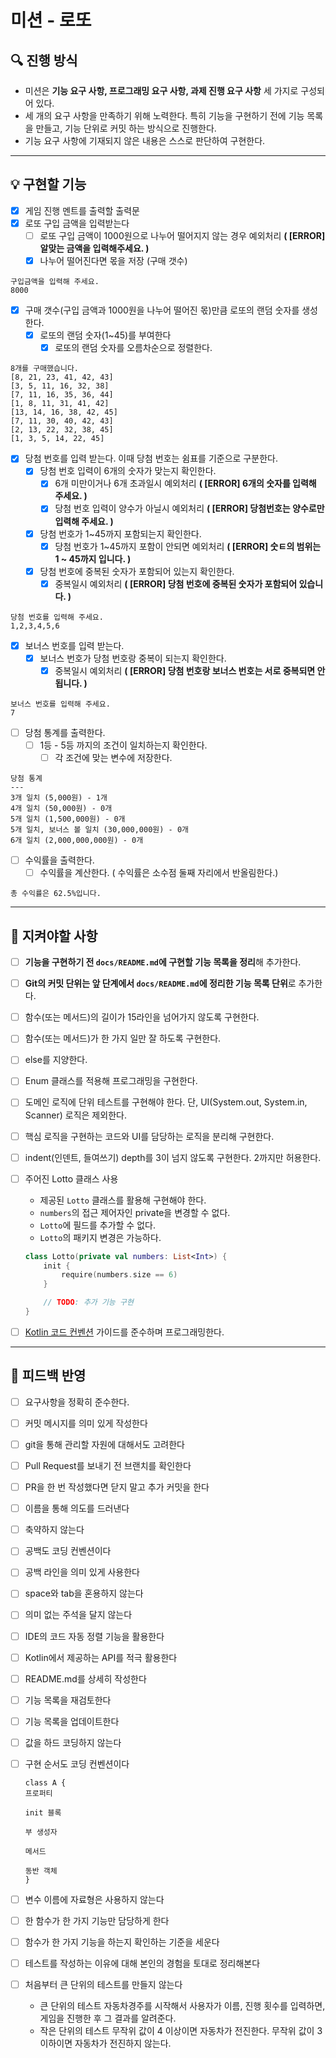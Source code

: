 # 미션 - 로또

## 🔍 진행 방식

- 미션은 **기능 요구 사항, 프로그래밍 요구 사항, 과제 진행 요구 사항** 세 가지로 구성되어 있다.
- 세 개의 요구 사항을 만족하기 위해 노력한다. 특히 기능을 구현하기 전에 기능 목록을 만들고, 기능 단위로 커밋 하는 방식으로 진행한다.
- 기능 요구 사항에 기재되지 않은 내용은 스스로 판단하여 구현한다.


---

## 💡 구현할 기능

- [X] 게임 진행 멘트를 출력할 출력문
- [X] 로또 구입 금액을 입력받는다
    - [ ] 로또 구입 금액이 1000원으로 나누어 떨어지지 않는 경우 예외처리 **( [ERROR] 알맞는 금액을 입력해주세요. )**
    - [X] 나누어 떨어진다면 몫을 저장 (구매 갯수)

```
구입금액을 입력해 주세요.
8000
```

- [X] 구매 갯수(구입 금액과 1000원을 나누어 떨어진 몫)만큼 로또의 랜덤 숫자를 생성한다.
    - [X] 로또의 랜덤 숫자(1~45)를 부여한다
        - [X] 로또의 랜덤 숫자를 오름차순으로 정렬한다.

```
8개를 구매했습니다.
[8, 21, 23, 41, 42, 43] 
[3, 5, 11, 16, 32, 38] 
[7, 11, 16, 35, 36, 44] 
[1, 8, 11, 31, 41, 42] 
[13, 14, 16, 38, 42, 45] 
[7, 11, 30, 40, 42, 43] 
[2, 13, 22, 32, 38, 45] 
[1, 3, 5, 14, 22, 45]

```

- [X] 당첨 번호를 입력 받는다. 이때 당첨 번호는 쉼표를 기준으로 구분한다.
    - [X] 당첨 번호 입력이 6개의 숫자가 맞는지 확인한다.
        - [X] 6개 미만이거나 6개 초과일시 예외처리 **( [ERROR] 6개의 숫자를 입력해 주세요. )**
        - [X] 당첨 번호 입력이 양수가 아닐시 예외처리 **( [ERROR] 당첨번호는 양수로만 입력해 주세요. )**
    - [X] 당첨 번호가 1~45까지 포함되는지 확인한다.
        - [X] 당첨 번호가 1~45까지 포함이 안되면 예외처리 **( [ERROR] 숫ㅌ의 범위는 1 ~ 45까지 입니다. )**
    - [X] 당첨 번호에 중복된 숫자가 포함되어 있는지 확인한다.
        - [X] 중복일시 예외처리 **( [ERROR] 당첨 번호에 중복된 숫자가 포함되어 있습니다. )**

```
당첨 번호를 입력해 주세요.
1,2,3,4,5,6
```

- [X] 보너스 번호를 입력 받는다.
    - [X] 보너스 번호가 당첨 번호랑 중복이 되는지 확인한다.
        - [X] 중복일시 예외처리 **( [ERROR] 당첨 번호랑 보너스 번호는 서로 중복되면 안됩니다. )**

```
보너스 번호를 입력해 주세요.
7
```

- [ ] 당첨 통계를 출력한다.
    - [ ] 1등 - 5등 까지의 조건이 일치하는지 확인한다.
        - [ ] 각 조건에 맞는 변수에 저장한다.

```
당첨 통계
---
3개 일치 (5,000원) - 1개
4개 일치 (50,000원) - 0개
5개 일치 (1,500,000원) - 0개
5개 일치, 보너스 볼 일치 (30,000,000원) - 0개
6개 일치 (2,000,000,000원) - 0개
```


- [ ] 수익률을 출력한다.
    - [ ] 수익률을 계산한다. ( 수익률은 소수점 둘째 자리에서 반올림한다.)

```
총 수익률은 62.5%입니다.
```


---

## 📝 지켜야할 사항
- [ ] **기능을 구현하기 전 `docs/README.md`에 구현할 기능 목록을 정리**해 추가한다.
- [ ] **Git의 커밋 단위는 앞 단계에서 `docs/README.md`에 정리한 기능 목록 단위**로 추가한다.
- [ ] 함수(또는 메서드)의 길이가 15라인을 넘어가지 않도록 구현한다.
- [ ] 함수(또는 메서드)가 한 가지 일만 잘 하도록 구현한다.
- [ ] else를 지양한다.
- [ ] Enum 클래스를 적용해 프로그래밍을 구현한다.
- [ ] 도메인 로직에 단위 테스트를 구현해야 한다. 단, UI(System.out, System.in, Scanner) 로직은 제외한다.
- [ ] 핵심 로직을 구현하는 코드와 UI를 담당하는 로직을 분리해 구현한다.
- [ ] indent(인덴트, 들여쓰기) depth를 3이 넘지 않도록 구현한다. 2까지만 허용한다.
- [ ] 주어진 Lotto 클래스 사용
    - 제공된 `Lotto` 클래스를 활용해 구현해야 한다.
    - `numbers`의 접근 제어자인 private을 변경할 수 없다.
    - `Lotto`에 필드를 추가할 수 없다.
    - `Lotto`의 패키지 변경은 가능하다.

    ```kotlin
    class Lotto(private val numbers: List<Int>) {
        init {
            require(numbers.size == 6)
        }

        // TODO: 추가 기능 구현
    }
    ```
- [ ] [Kotlin 코드 컨벤션](https://github.com/woowacourse/woowacourse-docs/tree/main/styleguide/kotlin) 가이드를 준수하며 프로그래밍한다.

---

## 📝 피드백 반영
- [ ] 요구사항을 정확히 준수한다.
- [ ] 커밋 메시지를 의미 있게 작성한다
- [ ] git을 통해 관리할 자원에 대해서도 고려한다
- [ ] Pull Request를 보내기 전 브랜치를 확인한다
- [ ] PR을 한 번 작성했다면 닫지 말고 추가 커밋을 한다
- [ ] 이름을 통해 의도를 드러낸다
- [ ] 축약하지 않는다
- [ ] 공백도 코딩 컨벤션이다
- [ ] 공백 라인을 의미 있게 사용한다
- [ ] space와 tab을 혼용하지 않는다
- [ ] 의미 없는 주석을 달지 않는다
- [ ] IDE의 코드 자동 정렬 기능을 활용한다
- [ ] Kotlin에서 제공하는 API를 적극 활용한다
- [ ] README.md를 상세히 작성한다
- [ ] 기능 목록을 재검토한다
- [ ] 기능 목록을 업데이트한다
- [ ] 값을 하드 코딩하지 않는다
- [ ] 구현 순서도 코딩 컨벤션이다

    ```
    class A {
    프로퍼티

    init 블록

    부 생성자

    메서드

    동반 객체
    }
    ```

- [ ] 변수 이름에 자료형은 사용하지 않는다
- [ ] 한 함수가 한 가지 기능만 담당하게 한다
- [ ] 함수가 한 가지 기능을 하는지 확인하는 기준을 세운다
- [ ] 테스트를 작성하는 이유에 대해 본인의 경험을 토대로 정리해본다
- [ ] 처음부터 큰 단위의 테스트를 만들지 않는다
    - 큰 단위의 테스트
      자동차경주를 시작해서 사용자가 이름, 진행 횟수를 입력하면, 게임을 진행한 후 그 결과를 알려준다.
    - 작은 단위의 테스트
      무작위 값이 4 이상이면 자동차가 전진한다.
      무작위 값이 3 이하이면 자동차가 전진하지 않는다.

